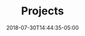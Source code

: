 ---
title: "Projects"
date: 2018-07-30T14:44:35-05:00
projects:
  - 375mtl
  - art-public
  - toxquebec
  - boralex-france
  - cinemamoderne
  - weekly-paper
  - post-moderne-2018
menu:
  mobile:
    identifier: portfolio
    weight: 4
    name: Portfolio
  desktop:
    weight: 2
    name: I code websites,
    pre: Portfolio
---